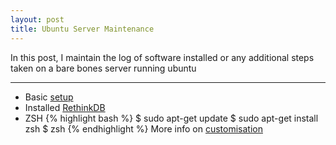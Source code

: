 ```yaml
---
layout: post
title: Ubuntu Server Maintenance
---
```


In this post, I maintain the log of software installed or any additional steps taken on a bare bones server running ubuntu

-----

* Basic <a href="https://www.digitalocean.com/community/tutorials/initial-server-setup-with-ubuntu-14-04">setup</a>
* Installed <a href="http://kumargaurav.co/2016/08/10/deploy-go-lang-app-linux-server/#rethinkdb">RethinkDB</a>
* ZSH
{% highlight bash %}
$ sudo apt-get update
$ sudo apt-get install zsh
$ zsh
{% endhighlight %}
More info on <a href="https://www.digitalocean.com/community/tutorials/how-to-install-z-shell-zsh-on-a-cloud-server">customisation</a>
